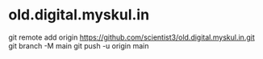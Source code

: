# old.digital.myskul.in
 git remote add origin https://github.com/scientist3/old.digital.myskul.in.git
 git branch -M main
 git push -u origin main
